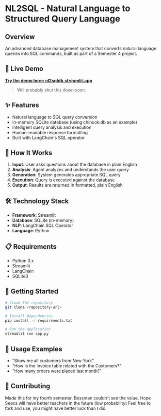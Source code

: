 # NL2SQL - Natural Language to Structured Query Language 

## Overview
An advanced database management system that converts natural language queries into SQL commands, built as part of a Semester 4 project.

## 🚀 Live Demo
**[Try the demo here: nl2sqldb.streamlit.app](https://nl2sqldb.streamlit.app)**
> Will probably shut this down soon.

## ✨ Features
- Natural language to SQL query conversion
- In-memory SQLite database (using chinook.db as an example)
- Intelligent query analysis and execution
- Human-readable response formatting
- Built with LangChain's SQL operator

## 🔧 How It Works
1. **Input**: User asks questions about the database in plain English
2. **Analysis**: Agent analyzes and understands the user query
3. **Generation**: System generates appropriate SQL query
4. **Execution**: Query is executed against the database
5. **Output**: Results are returned in formatted, plain English

## 🛠️ Technology Stack
- **Framework**: Streamlit
- **Database**: SQLite (in-memory)
- **NLP**: LangChain SQL Operator
- **Language**: Python

## 📋 Requirements
- Python 3.x
- Streamlit
- LangChain
- SQLite3

## 🚀 Getting Started
```bash
# Clone the repository
git clone <repository-url>

# Install dependencies
pip install -r requirements.txt

# Run the application
streamlit run app.py
```

## 📝 Usage Examples
- "Show me all customers from New York"
- "How is the Invoice table related with the Customers?"
- "How many orders were placed last month?"

## 🤝 Contributing
Made this for my fourth semester. Bossman couldn't see the value. Hope Seecs will have better teachers in the future (low probability) 
Feel free to fork and use, you might have better luck than I did.
